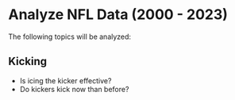 # Analyze NFL Data (2000 - 2023)
The following topics will be analyzed:
## Kicking
- Is icing the kicker effective?
- Do kickers kick now than before?
  
